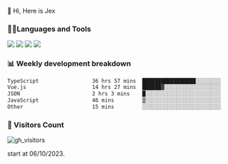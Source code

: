  👋 Hi, Here is Jex

 

### 🧑‍💻Languages and Tools

<code><a href="https://react.dev"><img src="https://api.iconify.design/logos:react.svg" /></a></code>
<code><a href="https://github.com/vuejs/core"><img src="https://api.iconify.design/logos:vue.svg" /></a></code> 
<code><a href="https://github.com/microsoft/TypeScript"><img src="https://api.iconify.design/logos:typescript-icon.svg" /></a></code>
<code><a href="https://threejs.org/"><img src="https://api.iconify.design/logos:threejs.svg" /></a></code>

### 📊 Weekly development breakdown

<!--START_SECTION:waka-->

```txt
TypeScript                 36 hrs 57 mins  █████████████████░░░░░░░░   67.55 %
Vue.js                     14 hrs 27 mins  ██████▓░░░░░░░░░░░░░░░░░░   26.42 %
JSON                       2 hrs 3 mins    █░░░░░░░░░░░░░░░░░░░░░░░░   03.75 %
JavaScript                 46 mins         ▒░░░░░░░░░░░░░░░░░░░░░░░░   01.43 %
Other                      15 mins         ░░░░░░░░░░░░░░░░░░░░░░░░░   00.46 %
```

<!--END_SECTION:waka-->


### 👀 Visitors Count

![gh_visitors](https://profile-counter.glitch.me/jexlau/count.svg)

start at 06/10/2023.
